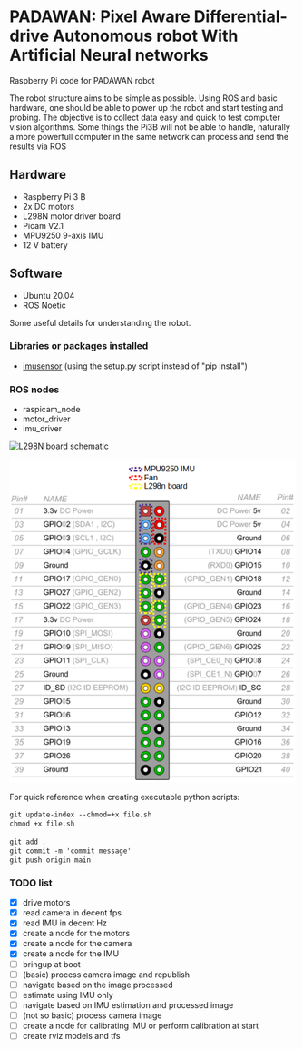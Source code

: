 # PADAWAN: Pixel Aware Differential-drive Autonomous robot With Artificial Neural networks

Raspberry Pi code for PADAWAN robot

The robot structure aims to be simple as possible. Using ROS and basic hardware, one should be able to power up the robot and start testing and probing. The objective is to collect data easy and quick to test computer vision algorithms. Some things the Pi3B will not be able to handle, naturally a more powerfull computer in the same network can process and send the results via ROS

## Hardware
 - Raspberry Pi 3 B
 - 2x DC motors
 - L298N motor driver board
 - Picam V2.1
 - MPU9250 9-axis IMU
 - 12 V battery
## Software
 - Ubuntu 20.04
 - ROS Noetic

Some useful details for understanding the robot.

### Libraries or packages installed
 - [imusensor](https://github.com/niru-5/imusensor) (using the setup.py script instead of "pip install")

### ROS nodes
- raspicam_node
- motor_driver
- imu_driver

![L298N board schematic](https://newscrewdriver.files.wordpress.com/2021/01/l298n-module-schematic-16x9-1.jpg?w=772)

![Raspberry Pi 3B pinout usage](/assets/padawan_pinout.png)

For quick reference when creating executable python scripts:
```
git update-index --chmod=+x file.sh
chmod +x file.sh

git add .
git commit -m 'commit message'
git push origin main
```

### TODO list
- [X] drive motors
- [X] read camera in decent fps
- [X] read IMU in decent Hz
- [X] create a node for the motors
- [X] create a node for the camera
- [X] create a node for the IMU
- [ ] bringup at boot
- [ ] (basic) process camera image and republish
- [ ] navigate based on the image processed
- [ ] estimate using IMU only
- [ ] navigate based on IMU estimation and processed image
- [ ] (not so basic) process camera image
- [ ] create a node for calibrating IMU or perform calibration at start
- [ ] create rviz models and tfs
